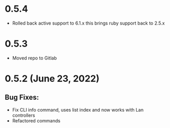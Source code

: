 # 0.5.4

- Rolled back active support to 6.1.x this brings ruby support back to 2.5.x

# 0.5.3

- Moved repo to Gitlab

# 0.5.2 (June 23, 2022)

## Bug Fixes:

- Fix CLI info command, uses list index and now works with Lan controllers
- Refactored commands
